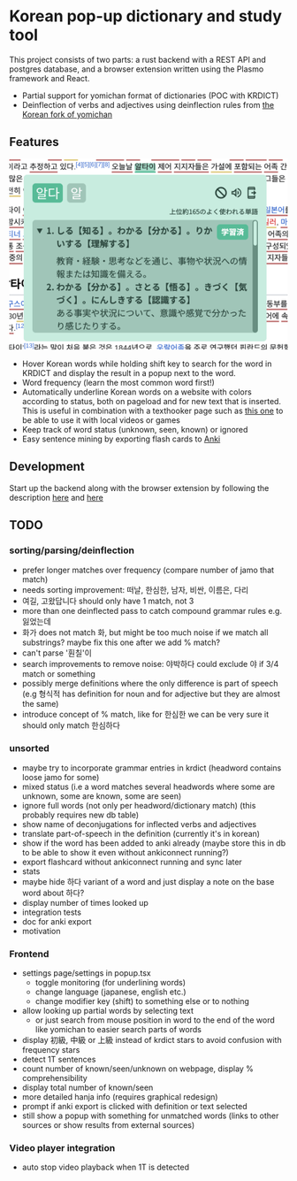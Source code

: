 # Korean pop-up dictionary and study tool

This project consists of two parts: a rust backend with a REST API and postgres database, and a browser extension written using the Plasmo framework and React.

- Partial support for yomichan format of dictionaries (POC with KRDICT)
- Deinflection of verbs and adjectives using deinflection rules from [the Korean fork of yomichan](https://github.com/Lyroxide/yomichan-korean/blob/master/ext/data/deinflect.json)

## Features

![demo img](demo.png)

- Hover Korean words while holding shift key to search for the word in KRDICT and display the result in a popup next to the word.
- Word frequency (learn the most common word first!)
- Automatically underline Korean words on a website with colors according to status, both on pageload and for new text that is inserted. This is useful in combination with a texthooker page such as [this one](https://renji-xd.github.io/texthooker-ui/) to be able to use it with local videos or games
- Keep track of word status (unknown, seen, known) or ignored
- Easy sentence mining by exporting flash cards to [Anki](https://apps.ankiweb.net/)

## Development

Start up the backend along with the browser extension by following the description [here](backend/README.md#development) and [here](browser-extension/README.md#getting-started)

## TODO

### sorting/parsing/deinflection

- prefer longer matches over frequency (compare number of jamo that match)
- needs sorting improvement: 떠날, 한심한, 남자, 비싼, 이름은, 다리
- 여길, 고왔답니다 should only have 1 match, not 3
- more than one deinflected pass to catch compound grammar rules e.g. 잃었는데
- 화가 does not match 화, but might be too much noise if we match all substrings? maybe fix this one after we add % match?
- can't parse '훤칠'이
- search improvements to remove noise: 야박하다 could exclude 야 if 3/4 match or something
- possibly merge definitions where the only difference is part of speech (e.g 형식적 has definition for noun and for adjective but they are almost the same)
- introduce concept of % match, like for 한심한 we can be very sure it should only match 한심하다

### unsorted

- maybe try to incorporate grammar entries in krdict (headword contains loose jamo for some)
- mixed status (i.e a word matches several headwords where some are unknown, some are known, some are seen)
- ignore full words (not only per headword/dictionary match) (this probably requires new db table)
- show name of deconjugations for inflected verbs and adjectives
- translate part-of-speech in the definition (currently it's in korean)
- show if the word has been added to anki already (maybe store this in db to be able to show it even without ankiconnect running?)
- export flashcard without ankiconnect running and sync later
- stats
- maybe hide 하다 variant of a word and just display a note on the base word about 하다?
- display number of times looked up
- integration tests
- doc for anki export
- motivation

### Frontend

- settings page/settings in popup.tsx
  - toggle monitoring (for underlining words)
  - change language (japanese, english etc.)
  - change modifier key (shift) to something else or to nothing
- allow looking up partial words by selecting text
  - or just search from mouse position in word to the end of the word like yomichan to easier search parts of words
- display 初級, 中級 or 上級 instead of krdict stars to avoid confusion with frequency stars
- detect 1T sentences
- count number of known/seen/unknown on webpage, display % comprehensibility
- display total number of known/seen
- more detailed hanja info (requires graphical redesign)
- prompt if anki export is clicked with definition or text selected
- still show a popup with something for unmatched words (links to other sources or show results from external sources)

### Video player integration

- auto stop video playback when 1T is detected

